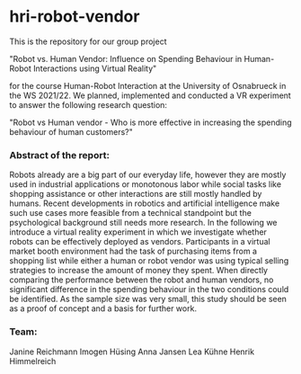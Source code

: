 # hri-robot-vendor
This is the repository for our group project 

"Robot vs. Human Vendor: Influence on Spending Behaviour in Human-Robot Interactions using Virtual Reality" 

for the course Human-Robot Interaction at the University of Osnabrueck in the WS 2021/22.
We planned, implemented and conducted a VR experiment to answer the following research question:

"Robot vs Human vendor - Who is more effective in increasing the spending behaviour of human customers?"

### Abstract of the report:

Robots already are a big part of our everyday life, however they are mostly used in industrial applications or monotonous labor while social tasks like shopping assistance or other interactions are still mostly handled by humans. Recent developments in robotics and artificial intelligence make such use cases more feasible from a technical standpoint but the psychological background still needs more research.
In the following we introduce a virtual reality experiment in which we investigate whether robots can be effectively deployed as vendors.
Participants in a virtual market booth environment had the task of purchasing items from a shopping list while either a human or robot vendor was using typical selling strategies to increase the amount of money they spent. When directly comparing the performance between the robot and human vendors, no significant difference in the spending behaviour in the two conditions could be identified. 
As the sample size was very small, this study should be seen as a proof of concept and a basis for further work.

### Team:

Janine Reichmann
Imogen Hüsing
Anna Jansen
Lea Kühne
Henrik Himmelreich
